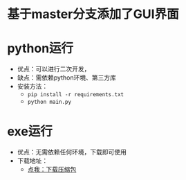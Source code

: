 # 基于master分支添加了GUI界面

# python运行
- 优点：可以进行二次开发，
- 缺点：需依赖python环境、第三方库
- 安装方法：
  - `pip install -r requirements.txt `
  - `python main.py`

# exe运行
- 优点：无需依赖任何环境，下载即可使用
- 下载地址：
  - [点我：下载压缩包](https://github.com/CrabBoss-lab/Baidu-Image-Loader/releases/tag/GUI-v3)